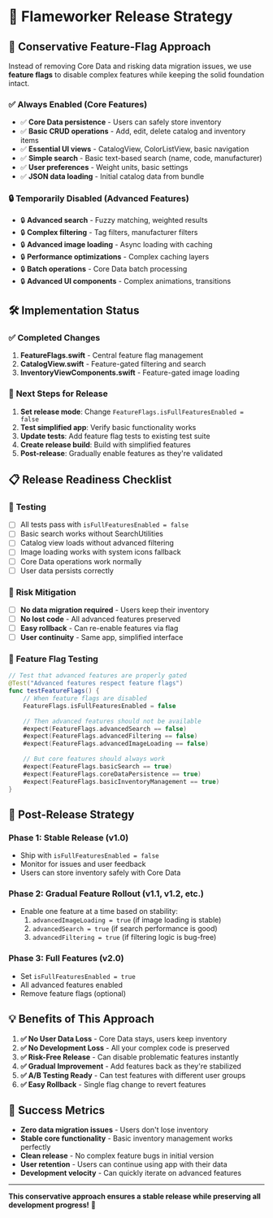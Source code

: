 # 🚀 Flameworker Release Strategy

## 🎯 **Conservative Feature-Flag Approach**

Instead of removing Core Data and risking data migration issues, we use **feature flags** to disable complex features while keeping the solid foundation intact.

### ✅ **Always Enabled (Core Features)**
- ✅ **Core Data persistence** - Users can safely store inventory
- ✅ **Basic CRUD operations** - Add, edit, delete catalog and inventory items
- ✅ **Essential UI views** - CatalogView, ColorListView, basic navigation  
- ✅ **Simple search** - Basic text-based search (name, code, manufacturer)
- ✅ **User preferences** - Weight units, basic settings
- ✅ **JSON data loading** - Initial catalog data from bundle

### 🔒 **Temporarily Disabled (Advanced Features)**
- 🔒 **Advanced search** - Fuzzy matching, weighted results
- 🔒 **Complex filtering** - Tag filters, manufacturer filters  
- 🔒 **Advanced image loading** - Async loading with caching
- 🔒 **Performance optimizations** - Complex caching layers
- 🔒 **Batch operations** - Core Data batch processing
- 🔒 **Advanced UI components** - Complex animations, transitions

## 🛠 **Implementation Status**

### ✅ **Completed Changes**
1. **FeatureFlags.swift** - Central feature flag management
2. **CatalogView.swift** - Feature-gated filtering and search  
3. **InventoryViewComponents.swift** - Feature-gated image loading

### 🔄 **Next Steps for Release**
1. **Set release mode**: Change `FeatureFlags.isFullFeaturesEnabled = false`
2. **Test simplified app**: Verify basic functionality works
3. **Update tests**: Add feature flag tests to existing test suite
4. **Create release build**: Build with simplified features
5. **Post-release**: Gradually enable features as they're validated

## 📋 **Release Readiness Checklist**

### 🧪 **Testing**
- [ ] All tests pass with `isFullFeaturesEnabled = false`
- [ ] Basic search works without SearchUtilities
- [ ] Catalog view loads without advanced filtering
- [ ] Image loading works with system icons fallback
- [ ] Core Data operations work normally
- [ ] User data persists correctly

### 🚨 **Risk Mitigation** 
- [ ] **No data migration required** - Users keep their inventory
- [ ] **No lost code** - All advanced features preserved
- [ ] **Easy rollback** - Can re-enable features via flag
- [ ] **User continuity** - Same app, simplified interface

### 🔧 **Feature Flag Testing**

```swift
// Test that advanced features are properly gated
@Test("Advanced features respect feature flags")
func testFeatureFlags() {
    // When feature flags are disabled
    FeatureFlags.isFullFeaturesEnabled = false
    
    // Then advanced features should not be available
    #expect(FeatureFlags.advancedSearch == false)
    #expect(FeatureFlags.advancedFiltering == false) 
    #expect(FeatureFlags.advancedImageLoading == false)
    
    // But core features should always work
    #expect(FeatureFlags.basicSearch == true)
    #expect(FeatureFlags.coreDataPersistence == true)
    #expect(FeatureFlags.basicInventoryManagement == true)
}
```

## 🔮 **Post-Release Strategy**

### **Phase 1: Stable Release (v1.0)**
- Ship with `isFullFeaturesEnabled = false`  
- Monitor for issues and user feedback
- Users can store inventory safely with Core Data

### **Phase 2: Gradual Feature Rollout (v1.1, v1.2, etc.)**
- Enable one feature at a time based on stability:
  1. `advancedImageLoading = true` (if image loading is stable)
  2. `advancedSearch = true` (if search performance is good)
  3. `advancedFiltering = true` (if filtering logic is bug-free)

### **Phase 3: Full Features (v2.0)**  
- Set `isFullFeaturesEnabled = true`
- All advanced features enabled
- Remove feature flags (optional)

## 💡 **Benefits of This Approach**

1. **✅ No User Data Loss** - Core Data stays, users keep inventory
2. **✅ No Development Loss** - All your complex code is preserved  
3. **✅ Risk-Free Release** - Can disable problematic features instantly
4. **✅ Gradual Improvement** - Add features back as they're stabilized
5. **✅ A/B Testing Ready** - Can test features with different user groups
6. **✅ Easy Rollback** - Single flag change to revert features

## 🎯 **Success Metrics**

- **Zero data migration issues** - Users don't lose inventory
- **Stable core functionality** - Basic inventory management works perfectly  
- **Clean release** - No complex feature bugs in initial version
- **User retention** - Users can continue using app with their data
- **Development velocity** - Can quickly iterate on advanced features

---

**This conservative approach ensures a stable release while preserving all development progress!** 🎉